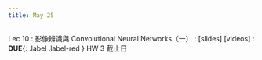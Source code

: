 ```yaml
---
title: May 25
---
```


Lec 10
: 影像辨識與 Convolutional Neural Networks（一）
  : [slides] [videos]
: **DUE**{: .label .label-red } HW 3 截止日
